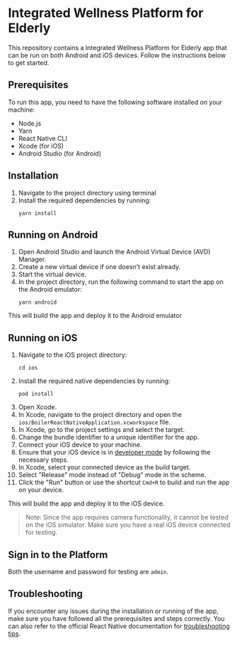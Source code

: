 # Integrated Wellness Platform for Elderly

This repository contains a Integrated Wellness Platform for Elderly app that can be run on both Android and iOS devices. Follow the instructions below to get started.

## Prerequisites

To run this app, you need to have the following software installed on your machine:

-   Node.js
-   Yarn
-   React Native CLI
-   Xcode (for iOS)
-   Android Studio (for Android)

## Installation

1. Navigate to the project directory using terminal
2. Install the required dependencies by running:
    ```
    yarn install
    ```

## Running on Android

1. Open Android Studio and launch the Android Virtual Device (AVD) Manager.
2. Create a new virtual device if one doesn't exist already.
3. Start the virtual device.
4. In the project directory, run the following command to start the app on the Android emulator:
    ```
    yarn android
    ```

This will build the app and deploy it to the Android emulator

## Running on iOS

1. Navigate to the iOS project directory:
    ```
    cd ios
    ```
2. Install the required native dependencies by running:
    ```
    pod install
    ```
3. Open Xcode.
4. In Xcode, navigate to the project directory and open the `ios/BoilerReactNativeApplication.xcworkspace` file.
5. In Xcode, go to the project settings and select the target.
6. Change the bundle identifier to a unique identifier for the app.
5. Connect your iOS device to your machine.
6. Ensure that your iOS device is in [developer mode](https://developer.apple.com/documentation/xcode/enabling-developer-mode-on-a-device) by following the necessary steps.
8. In Xcode, select your connected device as the build target.
9. Select "Release" mode instead of "Debug" mode in the scheme.
10. Click the "Run" button or use the shortcut `Cmd+R` to build and run the app on your device.

This will build the app and deploy it to the iOS device.

> Note: Since the app requires camera functionality, it cannot be tested on the iOS simulator. Make sure you have a real iOS device connected for testing.

## Sign in to the Platform

Both the username and password for testing are `admin`.

## Troubleshooting

If you encounter any issues during the installation or running of the app, make sure you have followed all the prerequisites and steps correctly. You can also refer to the official React Native documentation for [troubleshooting tips](https://reactnative.dev/docs/troubleshooting).

